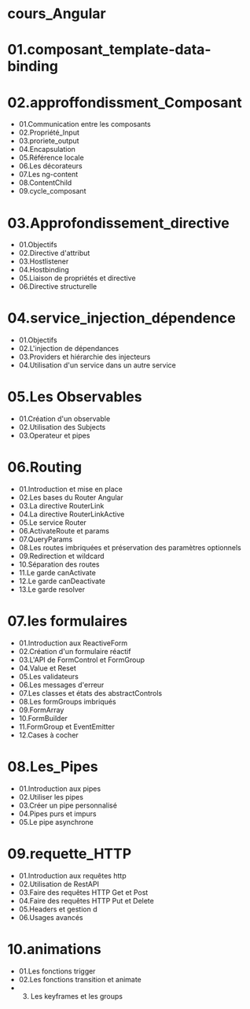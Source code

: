 # cours_Angular

# 01.composant_template-data-binding

# 02.approffondissment_Composant

- 01.Communication entre les composants
- 02.Propriété_Input
- 03.proriete_output
- 04.Encapsulation
- 05.Référence locale
- 06.Les décorateurs
- 07.Les ng-content
- 08.ContentChild
- 09.cycle_composant

# 03.Approfondissement_directive

- 01.Objectifs
- 02.Directive d'attribut
- 03.Hostlistener
- 04.Hostbinding
- 05.Liaison de propriétés et directive
- 06.Directive structurelle

# 04.service_injection_dépendence

- 01.Objectifs
- 02.L'injection de dépendances
- 03.Providers et hiérarchie des injecteurs
- 04.Utilisation d'un service dans un autre service

# 05.Les Observables

-  01.Création d'un observable
-  02.Utilisation des Subjects
- 03.Operateur et pipes

# 06.Routing

- 01.Introduction et mise en place
- 02.Les bases du Router Angular
- 03.La directive RouterLink
- 04.La directive RouterLinkActive
- 05.Le service Router
- 06.ActivateRoute et params
- 07.QueryParams
- 08.Les routes imbriquées et préservation des paramètres optionnels
- 09.Redirection et wildcard
- 10.Séparation des routes
- 11.Le garde canActivate
- 12.Le garde canDeactivate
- 13.Le garde resolver

# 07.les formulaires

- 01.Introduction aux ReactiveForm
- 02.Création d'un formulaire réactif
- 03.L'API de FormControl et FormGroup
- 04.Value et Reset
- 05.Les validateurs
- 06.Les messages d'erreur
- 07.Les classes et états des abstractControls
- 08.Les formGroups imbriqués
- 09.FormArray
- 10.FormBuilder
- 11.FormGroup et EventEmitter
- 12.Cases à cocher

# 08.Les_Pipes

- 01.Introduction aux pipes
- 02.Utiliser les pipes
- 03.Créer un pipe personnalisé
- 04.Pipes purs et impurs
- 05.Le pipe asynchrone

# 09.requette_HTTP

- 01.Introduction aux requêtes http
- 02.Utilisation de RestAPI
- 03.Faire des requêtes HTTP Get et Post
- 04.Faire des requêtes HTTP Put et Delete
- 05.Headers et gestion d
- 06.Usages  avancés

# 10.animations

- 01.Les fonctions trigger
- 02.Les fonctions transition et animate
- 03. Les keyframes et les groups





